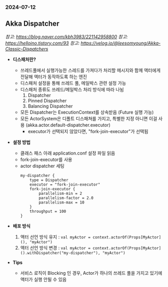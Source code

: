 ### 2024-07-12

## Akka Dispatcher
*참고: https://blog.naver.com/kbh3983/221142958800*
*참고: https://helloino.tistory.com/93*
*참고: https://velog.io/@leesomyoung/Akka-Classic-Dispatchers*
- **디스패처란?**
  - 쓰레드풀에서 실행가능한 스레드를 가져다가 처리할 메시지와 함께 액터에게 전달해 액터가 동작하도록 하는 엔진
  - 디스패처 설정을 통해 쓰레드 풀, 메일박스 관련 설정 가능
  - 디스패처 종류도 쓰레드/메일박스 처리 방식에 따라 나뉨
    1. Dispatcher
    2. Pinned Dispatcher
    3. Balancing Dispatcher
  - 모든 Dispatcher는 ExecutionContext를 상속받음 (Future 실행 가능)
  - 모든 ActorSystem은 디폴트 디스패쳐를 가지고, 특별한 지정 아니면 이걸 사용 (akka.actor.default-dispatcher.executor)
    - executor가 선택되지 않았다면, "fork-join-executor"가 선택됨

- **설정 방법**
  - 클래스 패스 아래 application.conf 설정 파일 읽음
  - fork-join-executor를 사용
  - actor dispatcher 세팅
      ```
      my-dispatcher {
          type = Dispatcher
          executor = "fork-join-executor"
          fork-join-executor {
              parallelism-min = 2
              parallelism-factor = 2.0
              parallelism-max = 10
          }
          throughput = 100
      }
      ```
    
- **배포 방식**
  1. 액터 선언 방식 유지 : `val myActor = context.actorOf(Props[MyActor](), "myActor")`
  2. 액터 선언 방식 변경 : `val myActor = context.actorOf(Props[MyActor]().withDispatcher("my-dispatcher"), "myActor")`

- **Tips**
  - 서비스 로직이 Blocking 인 경우, Actor가 하나의 쓰레드 풀을 가지고 있기에 액터가 실행 안될 수 있음
